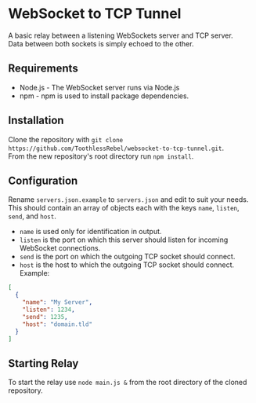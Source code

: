 # WebSocket to TCP Tunnel
A basic relay between a listening WebSockets server and TCP server.  
Data between both sockets is simply echoed to the other.

## Requirements
* Node.js - The WebSocket server runs via Node.js
* npm - npm is used to install package dependencies.

## Installation
Clone the repository with `git clone https://github.com/ToothlessRebel/websocket-to-tcp-tunnel.git`.  
From the new repository's root directory run `npm install`.

## Configuration
Rename `servers.json.example` to `servers.json` and edit to suit your needs. This should contain an array of objects each with the keys 
`name`, `listen`, `send`, and `host`.  
* `name` is used only for identification in output.  
* `listen` is the port on which this server should listen for incoming WebSocket connections.
* `send` is the port on which the outgoing TCP socket should connect.
* `host` is the host to which the outgoing TCP socket should connect.  
Example:
```json
[
  {
    "name": "My Server",
    "listen": 1234,
    "send": 1235,
    "host": "domain.tld"
  }
]
```

## Starting Relay 
To start the relay use `node main.js &` from the root directory of the cloned repository.
